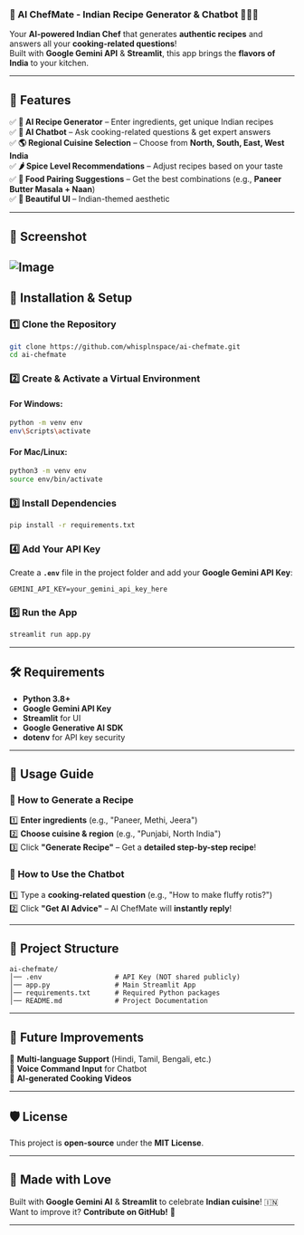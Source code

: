 ### **📜 AI ChefMate - Indian Recipe Generator & Chatbot 🍛🇮🇳**  
Your **AI-powered Indian Chef** that generates **authentic recipes** and answers all your **cooking-related questions**!  
Built with **Google Gemini API** & **Streamlit**, this app brings the **flavors of India** to your kitchen.  

---

## **🚀 Features**
✅ **🍲 AI Recipe Generator** – Enter ingredients, get unique Indian recipes  
✅ **🤖 AI Chatbot** – Ask cooking-related questions & get expert answers  
✅ **🌎 Regional Cuisine Selection** – Choose from **North, South, East, West India**  
✅ **🌶️ Spice Level Recommendations** – Adjust recipes based on your taste  
✅ **🥘 Food Pairing Suggestions** – Get the best combinations (e.g., **Paneer Butter Masala + Naan**)  
✅ **🎨 Beautiful UI** – Indian-themed aesthetic  

---

## **📸 Screenshot**
![Image](https://github.com/user-attachments/assets/b1fd13e3-ccd1-48f3-8a24-640e717fbc50)
---

## **🔧 Installation & Setup**
### **1️⃣ Clone the Repository**
```sh
git clone https://github.com/whisplnspace/ai-chefmate.git
cd ai-chefmate
```

### **2️⃣ Create & Activate a Virtual Environment**  
#### **For Windows:**
```sh
python -m venv env
env\Scripts\activate
```
#### **For Mac/Linux:**
```sh
python3 -m venv env
source env/bin/activate
```

### **3️⃣ Install Dependencies**
```sh
pip install -r requirements.txt
```

### **4️⃣ Add Your API Key**
Create a **`.env`** file in the project folder and add your **Google Gemini API Key**:
```
GEMINI_API_KEY=your_gemini_api_key_here
```

### **5️⃣ Run the App**
```sh
streamlit run app.py
```

---

## **🛠️ Requirements**
- **Python 3.8+**  
- **Google Gemini API Key**  
- **Streamlit** for UI  
- **Google Generative AI SDK**  
- **dotenv** for API key security  

---

## **📝 Usage Guide**
### **🌟 How to Generate a Recipe**
1️⃣ **Enter ingredients** (e.g., "Paneer, Methi, Jeera")  
2️⃣ **Choose cuisine & region** (e.g., "Punjabi, North India")  
3️⃣ Click **"Generate Recipe"** – Get a **detailed step-by-step recipe**!  

### **💬 How to Use the Chatbot**
1️⃣ Type a **cooking-related question** (e.g., "How to make fluffy rotis?")  
2️⃣ Click **"Get AI Advice"** – AI ChefMate will **instantly reply**!  

---

## **📌 Project Structure**
```
ai-chefmate/
│── .env                  # API Key (NOT shared publicly)
│── app.py                # Main Streamlit App
│── requirements.txt      # Required Python packages
│── README.md             # Project Documentation
```

---

## **🌟 Future Improvements**
🔹 **Multi-language Support** (Hindi, Tamil, Bengali, etc.)  
🔹 **Voice Command Input** for Chatbot  
🔹 **AI-generated Cooking Videos**  

---

## **🛡️ License**
This project is **open-source** under the **MIT License**.  

---

## **💙 Made with Love**
Built with **Google Gemini AI** & **Streamlit** to celebrate **Indian cuisine**! 🇮🇳  
Want to improve it? **Contribute on GitHub!** 🚀  

---
